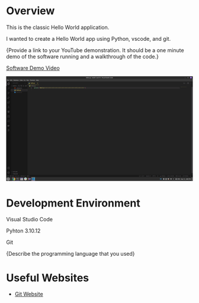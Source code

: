 # Overview

This is the classic Hello World application.

I wanted to create a Hello World app using Python, vscode, and git.

{Provide a link to your YouTube demonstration. It should be a one minute demo of the software running and a walkthrough of the code.}

[Software Demo Video]([https://youtu.be/Yhkl5d6pyFI)

![Screenshot of  the environment](env.png)

# Development Environment

Visual Studio Code

Pyhton 3.10.12

Git

{Describe the programming language that you used}

# Useful Websites

- [Git Website](https://git-scm.com/)
